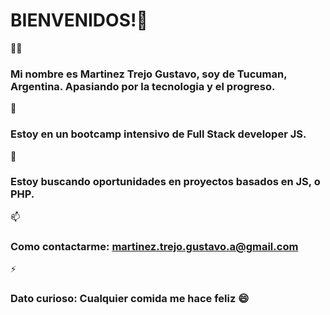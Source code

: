 # BIENVENIDOS!👋

👋🏽
### Mi nombre es Martinez Trejo Gustavo, soy de Tucuman, Argentina. Apasiando por la tecnologia y el progreso. 

🌱
### Estoy en un bootcamp intensivo de Full Stack developer JS. 

👯
### Estoy buscando oportunidades en proyectos basados en JS, o PHP. 

📫
### Como contactarme: martinez.trejo.gustavo.a@gmail.com

⚡
### Dato curioso: Cualquier comida me hace feliz 😄
